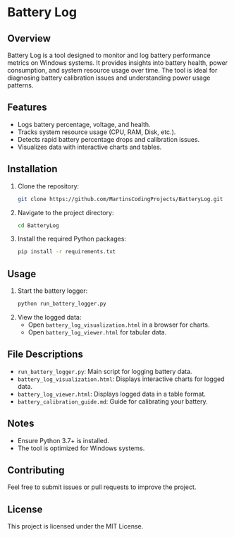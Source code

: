 # Battery Log

## Overview
Battery Log is a tool designed to monitor and log battery performance metrics on Windows systems. It provides insights into battery health, power consumption, and system resource usage over time. The tool is ideal for diagnosing battery calibration issues and understanding power usage patterns.

## Features
- Logs battery percentage, voltage, and health.
- Tracks system resource usage (CPU, RAM, Disk, etc.).
- Detects rapid battery percentage drops and calibration issues.
- Visualizes data with interactive charts and tables.

## Installation
1. Clone the repository:
   ```bash
   git clone https://github.com/MartinsCodingProjects/BatteryLog.git
   ```
2. Navigate to the project directory:
   ```bash
   cd BatteryLog
   ```
3. Install the required Python packages:
   ```bash
   pip install -r requirements.txt
   ```

## Usage
1. Start the battery logger:
   ```bash
   python run_battery_logger.py
   ```
2. View the logged data:
   - Open `battery_log_visualization.html` in a browser for charts.
   - Open `battery_log_viewer.html` for tabular data.

## File Descriptions
- `run_battery_logger.py`: Main script for logging battery data.
- `battery_log_visualization.html`: Displays interactive charts for logged data.
- `battery_log_viewer.html`: Displays logged data in a table format.
- `battery_calibration_guide.md`: Guide for calibrating your battery.

## Notes
- Ensure Python 3.7+ is installed.
- The tool is optimized for Windows systems.

## Contributing
Feel free to submit issues or pull requests to improve the project.

## License
This project is licensed under the MIT License.